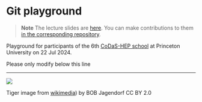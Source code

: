 # Git playground

> **Note**
> The lecture slides are [here](https://klieret.github.io/collaborative-programming-github/1).
> You can make contributions to them [in the corresponding repository](https://github.com/klieret/collaborative-programming-github/).

Playground for participants of the 6th [CoDaS-HEP school](https://codas-hep.org/) at Princeton University on 22 Jul 2024.

Please only modify below this line

---

![](animage.jpg)

Tiger image from [wikimedia](https://commons.wikimedia.org/wiki/File:Tigerwater_edit2.jpg)) by BOB Jagendorf CC BY 2.0

